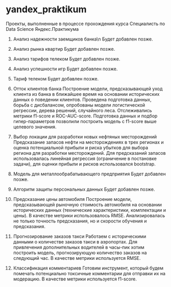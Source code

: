 # yandex_praktikum
 Проекты, выполненные в процессе прохождения курса Специалисть по Data Science Яндекс.Практикума
 
 
1. Анализ надежности заемщиков банка\n
Будет добавлен позже.

2. Анализ рынка квартир
Будет добавлен позже.

3. Анализ тарифов телеком
Будет добавлен позже.

4. Анализ успешности игр
Будет добавлен позже.

5. Тариф телеком
Будет добавлен позже.

6. Отток клиентов банка
Построение модели, предсказывающей уход клиента из банка в ближайшее время на основании исторических данных о поведении клиентов. Проведена подготовка данных, борьба с дисбалансом, опробованы модели логистической регрессии, дерева решений, случайного леса. Отслеживались метрики f1-score и ROC-AUC-score. Подготовка данных и подбор гипер-параметров позволили построить модель с f1-score выше целевого значения.

7. Выбор локации для разработки новых нефтяных месторождений
Предсказание запасов нефти на месторождениях в трех регионах и оценка потенциальной прибыли и риска убытков для выбора региона для разработки месторождений. Для предсказаний запасов использовалась линейная регрессия (ограничение в постановке задачи), для оценки прибыли и рисков использовался bootstrap.

8. Модель для металлообрабатывающего предприятия
Будет добавлен позже.

9. Алгоритм защиты персональных данных
Будет добавлен позже.

10. Предсказание цены автомобиля
Построение модели, предсказывающей рыночную стоимость автомобиля на основании исторических данных (технические характеристики, комплектации и цены). В качестве метрики использовалось RMSE. Анализировалась не только точность предсказания, но и скорости обучения и предсказания. 

11. Прогнозирование заказов такси
Работаем с историческими данными о количестве заказов такси в аэропортах. Для привлечения дополнительных водителей в часы-пик хотим построить модель, прогнозирующую количество заказов на следующий час. В качестве метрики используется RMSE.

12. Классификация комментариев
Готовим инструмент, который будем помечать потенциально токсичные комментарии для отправки их на модерацию. В качестве метрики используется f1-score.
